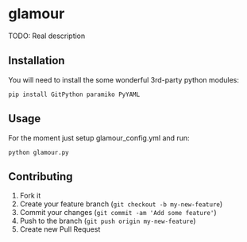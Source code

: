 # glamour

TODO: Real description

## Installation

You will need to install the some wonderful 3rd-party python modules:

	pip install GitPython paramiko PyYAML

## Usage

For the moment just setup glamour_config.yml and run:

	python glamour.py

## Contributing

1. Fork it
2. Create your feature branch (`git checkout -b my-new-feature`)
3. Commit your changes (`git commit -am 'Add some feature'`)
4. Push to the branch (`git push origin my-new-feature`)
5. Create new Pull Request